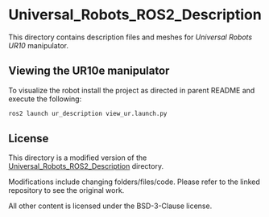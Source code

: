 # Universal_Robots_ROS2_Description

This directory contains description files and meshes for *Universal Robots UR10* manipulator.

## Viewing the UR10e manipulator

To visualize the robot install the project as directed in parent README and execute the following:

``` bash
ros2 launch ur_description view_ur.launch.py
```


## License

This directory is a modified version of the [Universal_Robots_ROS2_Description](https://github.com/UniversalRobots/Universal_Robots_ROS2_Description) directory.

Modifications include changing folders/files/code. Please refer to the linked repository to see the original work.

All other content is licensed under the BSD-3-Clause license.

